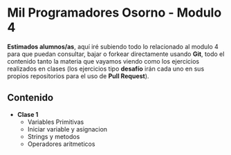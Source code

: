﻿# Mil Programadores Osorno - Modulo 4

**Estimados alumnos/as**, aquí iré subiendo todo lo relacionado al modulo 4 para que puedan consultar, bajar o forkear directamente usando **Git**, todo el contenido tanto la materia que vayamos viendo como los ejercicios realizados en clases (los ejercicios tipo **desafío** irán cada uno en sus propios repositorios para el uso de **Pull Request**).

## Contenido

 - **Clase 1**
	 - Variables Primitivas
	 - Iniciar variable y asignacion
	 - Strings y metodos
	 - Operadores aritmeticos

